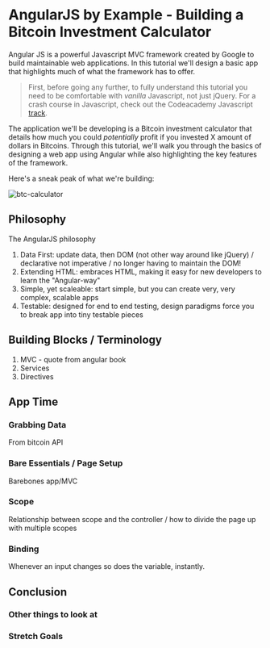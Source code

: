# AngularJS by Example - Building a Bitcoin Investment Calculator

Angular JS is a powerful Javascript MVC framework created by Google to build maintainable web applications. In this tutorial we'll design a basic app that highlights much of what the framework has to offer. 

> First, before going any further, to fully understand this tutorial you need to be comfortable with *vanilla* Javascript, not just jQuery. For a crash course in Javascript, check out the Codeacademy Javascript [track](http://www.codecademy.com/tracks/javascript). 

The application we'll be developing is a Bitcoin investment calculator that details how much you could *potentially* profit if you invested X amount of dollars in Bitcoins. Through this tutorial, we'll walk you through the basics of designing a web app using Angular while also highlighting the key features of the framework. 

Here's a sneak peak of what we're building:

![btc-calculator](https://raw.github.com/mjhea0/thinkful-angular/master/btc-calc.png)

## Philosophy

The AngularJS philosophy

1. Data First: update data, then DOM (not other way around like jQuery) / declarative not imperative / no longer having to maintain the DOM!
2. Extending HTML: embraces HTML, making it easy for new developers to learn the "Angular-way"
3. Simple, yet scaleable: start simple, but you can create very, very complex, scalable apps 
4. Testable: designed for end to end testing, design paradigms force you to break app into tiny testable pieces


## Building Blocks / Terminology

1. MVC - quote from angular book
2. Services
3. Directives

## App Time

### Grabbing Data

From bitcoin API

### Bare Essentials / Page Setup

Barebones app/MVC

### Scope

Relationship between scope and the controller / how to divide the page up with multiple scopes

### Binding

Whenever an input changes so does the variable, instantly.

## Conclusion

### Other things to look at
### Stretch Goals
